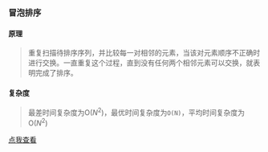### 	冒泡排序

#### 	原理
> 重复扫描待排序序列，并比较每一对相邻的元素，当该对元素顺序不正确时进行交换。一直重复这个过程，直到没有任何两个相邻元素可以交换，就表明完成了排序。

#### 	复杂度
> 最差时间复杂度为O($N^2$)，最优时间复杂度为`O(N)`，平均时间复杂度为 O($N^2$)

[点我查看](./bubbling_sort.go)